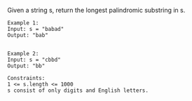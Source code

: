 Given a string s, return the longest palindromic substring in s.

```
Example 1:
Input: s = "babad"
Output: "bab"


Example 2:
Input: s = "cbbd"
Output: "bb"
```

```
Constraints:
1 <= s.length <= 1000
s consist of only digits and English letters.
```

